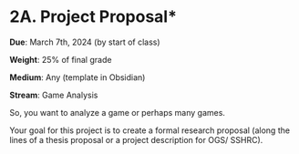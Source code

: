 # 2A. Project Proposal\*

**Due**: March 7th, 2024 (by start of class)

**Weight**: 25% of final grade

**Medium**: Any (template in Obsidian)

**Stream**: Game Analysis

So, you want to analyze a game or perhaps many games.

Your goal for this project is to create a formal research proposal (along the lines of a thesis proposal or a project description for OGS/ SSHRC).&#x20;


